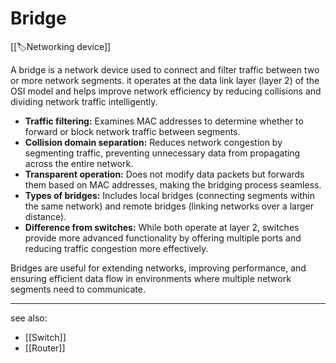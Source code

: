
# Bridge

[[🏷️Networking device]]

A bridge is a network device used to connect and filter traffic between two or more network segments. it operates at the data link layer (layer 2) of the OSI model and helps improve network efficiency by reducing collisions and dividing network traffic intelligently.

- **Traffic filtering:** Examines MAC addresses to determine whether to forward or block network traffic between segments.
- **Collision domain separation:** Reduces network congestion by segmenting traffic, preventing unnecessary data from propagating across the entire network.
- **Transparent operation:** Does not modify data packets but forwards them based on MAC addresses, making the bridging process seamless.
- **Types of bridges:** Includes local bridges (connecting segments within the same network) and remote bridges (linking networks over a larger distance).
- **Difference from switches:** While both operate at layer 2, switches provide more advanced functionality by offering multiple ports and reducing traffic congestion more effectively.

Bridges are useful for extending networks, improving performance, and ensuring efficient data flow in environments where multiple network segments need to communicate.

---

see also:

- [[Switch]]
- [[Router]]